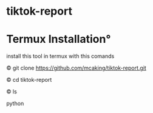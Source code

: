 # tiktok-report

# Termux Installation°
install this tool in termux with this comands

© git clone https://github.com/mcaking/tiktok-report.git

© cd tiktok-report

© ls

python 
